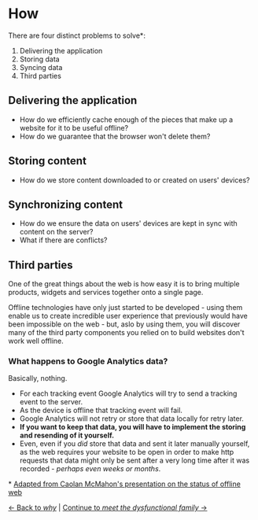 # How

There are four distinct problems to solve*:

1. Delivering the application
2. Storing data
3. Syncing data
4. Third parties

## Delivering the application

- How do we efficiently cache  enough of the pieces that make up a website for it to be useful offline?
- How do we guarantee that the browser won't delete them?

## Storing content

- How do we store content downloaded to or created on users' devices?

## Synchronizing content

- How do we ensure the data on users' devices are kept in sync with content on the server?
- What if there are conflicts?

## Third parties

One of the great things about the web is how easy it is to bring multiple products, widgets and services together onto a single page.

Offline technologies have only just started to be developed - using them enable us to create incredible user experience that previously would have been impossible on the web - but, aslo by using them, you will discover many of the third party components you relied on to build websites don't work well offline.

### What happens to Google Analytics data?

Basically, nothing.

- For each tracking event Google Analytics will try to send a tracking event to the server.
- As the device is offline that tracking event will fail.
- Google Analytics will not retry or store that data locally for retry later.
- **If you want to keep that data, you will have to implement the storing and resending of it yourself.**
- Even, even if you _did_ store that data and sent it later manually yourself, as the web requires your website to be open in order to make http requests that data might only be sent after a very long time after it was recorded - _perhaps even weeks or months_.

\* [Adapted from Caolan McMahon's presentation on the status of offline web](http://www.infoq.com/presentations/status-web-offline)

[← Back to *why*](./why.md) | [Continue to *meet the dysfunctional family* →](./dysfunctional-family.md)
